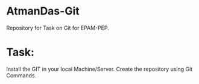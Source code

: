 # AtmanDas-Git
Repository for Task on Git for EPAM-PEP.


# Task:

Install the GIT in your local Machine/Server.
Create the repository using Git Commands.


